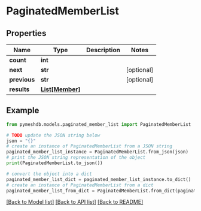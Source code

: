 # PaginatedMemberList


## Properties

Name | Type | Description | Notes
------------ | ------------- | ------------- | -------------
**count** | **int** |  | 
**next** | **str** |  | [optional] 
**previous** | **str** |  | [optional] 
**results** | [**List[Member]**](Member.md) |  | 

## Example

```python
from pymeshdb.models.paginated_member_list import PaginatedMemberList

# TODO update the JSON string below
json = "{}"
# create an instance of PaginatedMemberList from a JSON string
paginated_member_list_instance = PaginatedMemberList.from_json(json)
# print the JSON string representation of the object
print(PaginatedMemberList.to_json())

# convert the object into a dict
paginated_member_list_dict = paginated_member_list_instance.to_dict()
# create an instance of PaginatedMemberList from a dict
paginated_member_list_from_dict = PaginatedMemberList.from_dict(paginated_member_list_dict)
```
[[Back to Model list]](../README.md#documentation-for-models) [[Back to API list]](../README.md#documentation-for-api-endpoints) [[Back to README]](../README.md)


